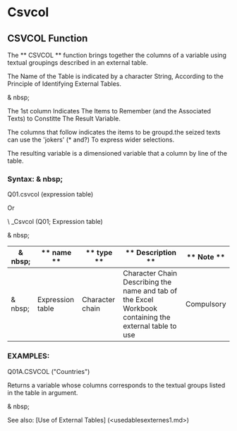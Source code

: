 # Csvcol

## CSVCOL Function

The ** CSVCOL ** function brings together the columns of a variable using textual groupings described in an external table.

The Name of the Table is indicated by a character String, According to the Principle of Identifying External Tables.

& nbsp;

The 1st column Indicates The Items to Remember (and the Associated Texts) to Constitte The Result Variable.

The columns that follow indicates the items to be groupd.the seized texts can use the 'jokers' (\* and?) To express wider selections.

The resulting variable is a dimensioned variable that a column by line of the table.

### Syntax: & nbsp;

Q01.csvcol (expression table)

Or

\ _Csvcol (Q01; Expression table)

& nbsp;

| & nbsp; | ** name ** | ** type ** | ** Description ** | ** Note ** |
| --- | --- | --- | --- | --- |
| & nbsp; | Expression table | Character chain | Character Chain Describing the name and tab of the Excel Workbook containing the external table to use | Compulsory |

### EXAMPLES:

Q01A.CSVCOL ("Countries")

Returns a variable whose columns corresponds to the textual groups listed in the table in argument.

& nbsp;

See also: [Use of External Tables] (<usedablesexternes1.md>)